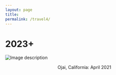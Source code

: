 ```yaml
---
layout: page
title: 
permalink: /travel4/
---
```

# 2023+

![Image description](/images/Ojai.jpg)
<center>Ojai, California: April 2021</center>
<br>	

